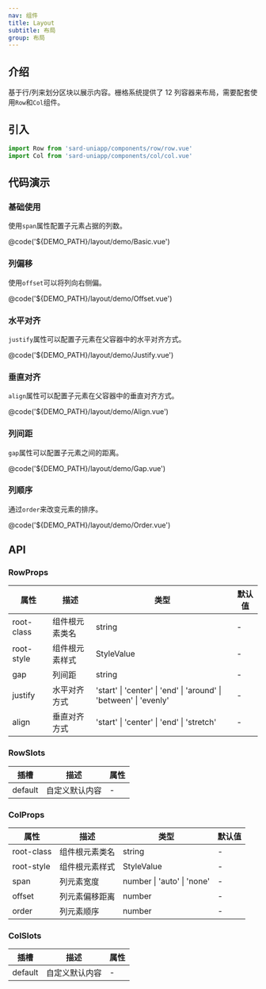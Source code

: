 ```yaml
---
nav: 组件
title: Layout
subtitle: 布局
group: 布局
---
```


## 介绍

基于行/列来划分区块以展示内容。栅格系统提供了 12 列容器来布局，需要配套使用`Row`和`Col`组件。

## 引入

```ts
import Row from 'sard-uniapp/components/row/row.vue'
import Col from 'sard-uniapp/components/col/col.vue'
```

## 代码演示

### 基础使用

使用`span`属性配置子元素占据的列数。

@code('${DEMO_PATH}/layout/demo/Basic.vue')

### 列偏移

使用`offset`可以将列向右侧偏。

@code('${DEMO_PATH}/layout/demo/Offset.vue')

### 水平对齐

`justify`属性可以配置子元素在父容器中的水平对齐方式。

@code('${DEMO_PATH}/layout/demo/Justify.vue')

### 垂直对齐

`align`属性可以配置子元素在父容器中的垂直对齐方式。

@code('${DEMO_PATH}/layout/demo/Align.vue')

### 列间距

`gap`属性可以配置子元素之间的距离。

@code('${DEMO_PATH}/layout/demo/Gap.vue')

### 列顺序

通过`order`来改变元素的排序。

@code('${DEMO_PATH}/layout/demo/Order.vue')

## API

### RowProps

| 属性       | 描述           | 类型                                                              | 默认值 |
| ---------- | -------------- | ----------------------------------------------------------------- | ------ |
| root-class | 组件根元素类名 | string                                                            | -      |
| root-style | 组件根元素样式 | StyleValue                                                        | -      |
| gap        | 列间距         | string                                                            | -      |
| justify    | 水平对齐方式   | 'start' \| 'center' \| 'end' \| 'around' \| 'between' \| 'evenly' | -      |
| align      | 垂直对齐方式   | 'start' \| 'center' \| 'end' \| 'stretch'                         | -      |

### RowSlots

| 插槽    | 描述           | 属性 |
| ------- | -------------- | ---- |
| default | 自定义默认内容 | -    |

### ColProps

| 属性       | 描述           | 类型                       | 默认值 |
| ---------- | -------------- | -------------------------- | ------ |
| root-class | 组件根元素类名 | string                     | -      |
| root-style | 组件根元素样式 | StyleValue                 | -      |
| span       | 列元素宽度     | number \| 'auto' \| 'none' | -      |
| offset     | 列元素偏移距离 | number                     | -      |
| order      | 列元素顺序     | number                     | -      |

### ColSlots

| 插槽    | 描述           | 属性 |
| ------- | -------------- | ---- |
| default | 自定义默认内容 | -    |
